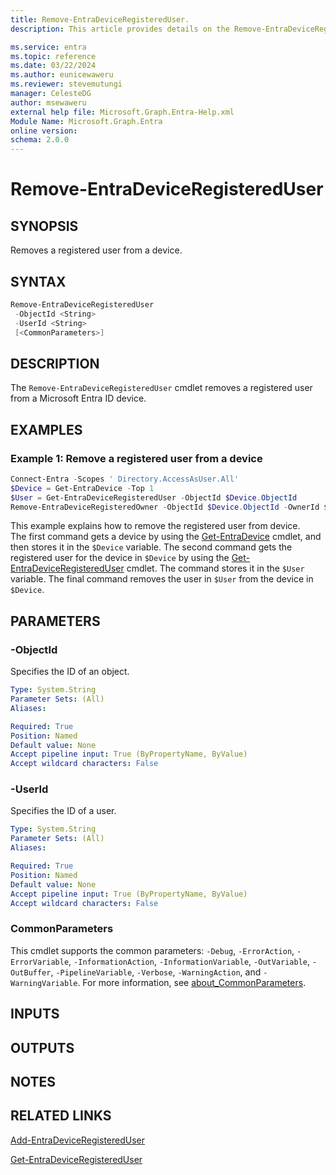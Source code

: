 ```yaml
---
title: Remove-EntraDeviceRegisteredUser.
description: This article provides details on the Remove-EntraDeviceRegisteredUser command.

ms.service: entra
ms.topic: reference
ms.date: 03/22/2024
ms.author: eunicewaweru
ms.reviewer: stevemutungi
manager: CelesteDG
author: msewaweru
external help file: Microsoft.Graph.Entra-Help.xml
Module Name: Microsoft.Graph.Entra
online version:
schema: 2.0.0
---
```


# Remove-EntraDeviceRegisteredUser

## SYNOPSIS

Removes a registered user from a device.

## SYNTAX

```powershell
Remove-EntraDeviceRegisteredUser 
 -ObjectId <String> 
 -UserId <String> 
 [<CommonParameters>]
```

## DESCRIPTION

The `Remove-EntraDeviceRegisteredUser` cmdlet removes a registered user from a Microsoft Entra ID device.

## EXAMPLES

### Example 1: Remove a registered user from a device

```Powershell
Connect-Entra -Scopes '	Directory.AccessAsUser.All'
$Device = Get-EntraDevice -Top 1
$User = Get-EntraDeviceRegisteredUser -ObjectId $Device.ObjectId
Remove-EntraDeviceRegisteredOwner -ObjectId $Device.ObjectId -OwnerId $Owner.ObjectId
```

This example explains how to remove the registered user from device.  
The first command gets a device by using the [Get-EntraDevice](./Get-EntraDevice.md) cmdlet, and then stores it in the `$Device` variable. The second command gets the registered user for the device in `$Device` by using the [Get-EntraDeviceRegisteredUser](./Get-EntraDeviceRegisteredUser.md) cmdlet.
The command stores it in the `$User` variable. The final command removes the user in `$User` from the device in `$Device`.

## PARAMETERS

### -ObjectId

Specifies the ID of an object.

```yaml
Type: System.String
Parameter Sets: (All)
Aliases:

Required: True
Position: Named
Default value: None
Accept pipeline input: True (ByPropertyName, ByValue)
Accept wildcard characters: False
```

### -UserId

Specifies the ID of a user.

```yaml
Type: System.String
Parameter Sets: (All)
Aliases:

Required: True
Position: Named
Default value: None
Accept pipeline input: True (ByPropertyName, ByValue)
Accept wildcard characters: False
```

### CommonParameters

This cmdlet supports the common parameters: `-Debug`, `-ErrorAction`, `-ErrorVariable`, `-InformationAction`, `-InformationVariable`, `-OutVariable`, `-OutBuffer`, `-PipelineVariable`, `-Verbose`, `-WarningAction`, and `-WarningVariable`. For more information, see [about_CommonParameters](https://go.microsoft.com/fwlink/?LinkID=113216).

## INPUTS

## OUTPUTS

## NOTES

## RELATED LINKS

[Add-EntraDeviceRegisteredUser](Add-EntraDeviceRegisteredUser.md)

[Get-EntraDeviceRegisteredUser](Get-EntraDeviceRegisteredUser.md)



